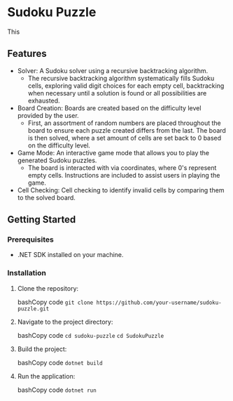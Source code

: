 Sudoku Puzzle
=============

This 

Features
--------

-   Solver: A Sudoku solver using a recursive backtracking algorithm.
    - The recursive backtracking algorithm systematically fills Sudoku cells, exploring valid digit choices for each empty cell, backtracking when necessary until a solution is found or all possibilities are exhausted.
-   Board Creation: Boards are created based on the difficulty level provided by the user.
    - First, an assortment of random numbers are placed throughout the board to ensure each puzzle created differs from the last. The board is then solved, where a set amount of cells are set back to 0 based on the difficulty level. 
-   Game Mode: An interactive game mode that allows you to play the generated Sudoku puzzles.
    - The board is interacted with via coordinates, where 0's represent empty cells. Instructions are included to assist users in playing the game.
-   Cell Checking: Cell checking to identify invalid cells by comparing them to the solved board.

Getting Started
---------------

### Prerequisites

-   .NET SDK installed on your machine.

### Installation

1.  Clone the repository:

    bashCopy code
    `git clone https://github.com/your-username/sudoku-puzzle.git`

2.  Navigate to the project directory:

    bashCopy code
    `cd sudoku-puzzle`
    `cd SudokuPuzzle`

3.  Build the project:

    bashCopy code
    `dotnet build`

4.  Run the application:

    bashCopy code
    `dotnet run`

